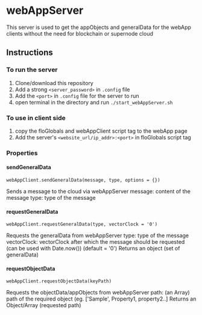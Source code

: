 # webAppServer
This server is used to get the appObjects and generalData for the webApp clients without the need for blockchain or supernode cloud

## Instructions

### To run the server
1. Clone/download this repository
2. Add a strong `<server_password>` in `.config` file
3. Add the `<port>` in `.config` file for the server to run
4. open terminal in the directory and run `./start_webAppServer.sh`

### To use in client side
1. copy the floGlobals and webAppClient script tag to the webApp page
2. Add the server's `<website_url/ip_addr>:<port>` in floGlobals script tag

### Properties

#### sendGeneralData
    webAppClient.sendGeneralData(message, type, options = {})
Sends a message to the cloud via webAppServer
message: content of the message
type: type of the message

#### requestGeneralData
    webAppClient.requestGeneralData(type, vectorClock = '0')
Requests the generalData from webAppServer
type: type of the message
vectorClock: vectorClock after which the message should be requested (can be used with Date.now()) (default = '0')
Returns an object (set of generalData)

#### requestObjectData
    webAppClient.requestObjectData(keyPath)
Requests the objectData/appObjects from webAppServer
path: (an Array) path of the required object (eg. \['Sample', Property1, property2..]
Returns an Object/Array (requested path)
